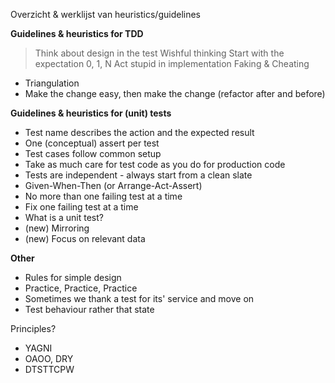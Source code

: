 Overzicht & werklijst van heuristics/guidelines


**Guidelines & heuristics for TDD**
> Think about design in the test
> Wishful thinking
> Start with the expectation
> 0, 1, N
> Act stupid in implementation
> Faking & Cheating
- Triangulation
- Make the change easy, then make the change (refactor after and before)

**Guidelines & heuristics for (unit) tests**
- Test name describes the action and the expected result
- One (conceptual) assert per test
- Test cases follow common setup
- Take as much care for test code as you do for production code
- Tests are independent - always start from a clean slate
- Given-When-Then (or Arrange-Act-Assert)
- No more than one failing test at a time
- Fix one failing test at a time
- What is a unit test?
- (new) Mirroring
- (new) Focus on relevant data

**Other**
- Rules for simple design
- Practice, Practice, Practice
- Sometimes we thank a test for its' service and move on
- Test behaviour rather that state

Principles?
- YAGNI
- OAOO, DRY
- DTSTTCPW

